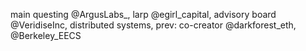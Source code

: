 main questing @ArgusLabs_, larp @egirl_capital, advisory board @VeridiseInc, distributed systems, prev: co-creator @darkforest_eth, @Berkeley_EECS